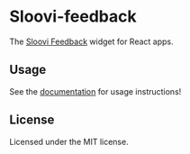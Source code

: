 # Sloovi-feedback

The [Sloovi Feedback](https://sloovi.com/feedback/) widget for React apps.

## Usage

See the [documentation](https://sloovi.com/feedback/) for usage instructions!

## License

Licensed under the MIT license.
